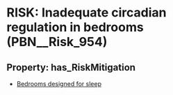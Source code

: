 # RISK: __Inadequate circadian regulation in bedrooms__ (PBN__Risk_954)

## Property: has_RiskMitigation

* [Bedrooms designed for sleep](PBN__RiskMitigation_1335)

